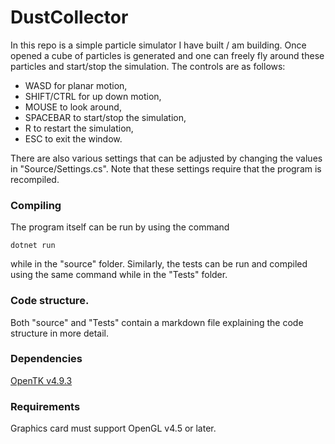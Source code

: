 # DustCollector

In this repo is a simple particle simulator I have built / am building. Once opened a cube of particles is generated and one can freely fly around these particles and start/stop the simulation. The controls are as follows:
   
 * WASD for planar motion,
 * SHIFT/CTRL for up down motion,
 * MOUSE to look around,
 * SPACEBAR to start/stop the simulation,
 * R to restart the simulation,
 * ESC to exit the window.

There are also various settings that can be adjusted by changing the values in "Source/Settings.cs". Note that these settings require that the program is recompiled. 

### Compiling

The program itself can be run by using the command

    dotnet run
    
while in the "source" folder. Similarly, the tests can be run and compiled using the same command while in the "Tests" folder.

### Code structure.

Both "source" and "Tests" contain a markdown file explaining the code structure in more detail.

### Dependencies
[OpenTK v4.9.3](https://www.nuget.org/packages/OpenTK/)

### Requirements
Graphics card must support OpenGL v4.5 or later.
